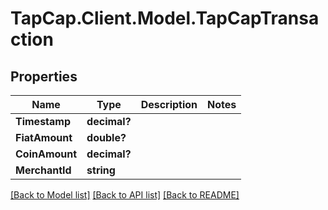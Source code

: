 # TapCap.Client.Model.TapCapTransaction
## Properties

Name | Type | Description | Notes
------------ | ------------- | ------------- | -------------
**Timestamp** | **decimal?** |  | 
**FiatAmount** | **double?** |  | 
**CoinAmount** | **decimal?** |  | 
**MerchantId** | **string** |  | 

[[Back to Model list]](../README.md#documentation-for-models) [[Back to API list]](../README.md#documentation-for-api-endpoints) [[Back to README]](../README.md)

